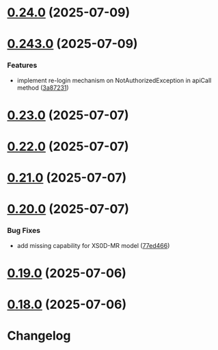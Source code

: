# [0.24.0](https://github.com/cropwell/homebridge-x-sense/compare/v0.243.0...v0.24.0) (2025-07-09)



# [0.243.0](https://github.com/cropwell/homebridge-x-sense/compare/v0.23.0...v0.243.0) (2025-07-09)


### Features

* implement re-login mechanism on NotAuthorizedException in apiCall method ([3a87231](https://github.com/cropwell/homebridge-x-sense/commit/3a87231cf5cd9c9b8c878e3b95003838b8e1d1d1))



# [0.23.0](https://github.com/cropwell/homebridge-x-sense/compare/v0.22.0...v0.23.0) (2025-07-07)



# [0.22.0](https://github.com/cropwell/homebridge-x-sense/compare/v0.21.0...v0.22.0) (2025-07-07)



# [0.21.0](https://github.com/cropwell/homebridge-x-sense/compare/v0.20.0...v0.21.0) (2025-07-07)



# [0.20.0](https://github.com/cropwell/homebridge-x-sense/compare/v0.19.0...v0.20.0) (2025-07-07)


### Bug Fixes

* add missing capability for XS0D-MR model ([77ed466](https://github.com/cropwell/homebridge-x-sense/commit/77ed46626c401fdedea5c610fe3ff262737be2fb))



# [0.19.0](https://github.com/cropwell/homebridge-x-sense/compare/v0.18.0...v0.19.0) (2025-07-06)



# [0.18.0](https://github.com/cropwell/homebridge-x-sense/compare/v0.17.0...v0.18.0) (2025-07-06)



# Changelog

